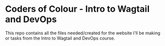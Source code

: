 # Coders of Colour - Intro to Wagtail and DevOps

This repo contains all the files needed/created for the website I'll be making or tasks from the Intro to Wagtail and DevOps course.